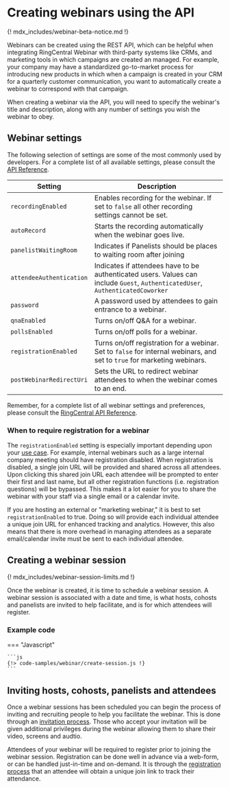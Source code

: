 # Creating webinars using the API

{! mdx_includes/webinar-beta-notice.md !}

Webinars can be created using the REST API, which can be helpful when integrating RingCentral Webinar with third-party systems like CRMs, and marketing tools in which campaigns are created an managed. For example, your company may have a standardized go-to-market process for introducing new products in which when a campaign is created in your CRM for a quarterly customer communication, you want to automatically create a webinar to correspond with that campaign.

When creating a webinar via the API, you will need to specify the webinar's title and description, along with any number of settings you wish the webinar to obey.

## Webinar settings

The following selection of settings are some of the most commonly used by developers. For a complete list of all available settings, please consult the [API Reference](https://developers.ringcentral.com/api-reference/webinar).

| Setting                  | Description                                                                                                                     |
|--------------------------|---------------------------------------------------------------------------------------------------------------------------------|
| `recordingEnabled`       | Enables recording for the webinar. If set to `false` all other recording settings cannot be set.                                |
| `autoRecord`             | Starts the recording automatically when the webinar goes live.                                                                  |
| `panelistWaitingRoom`    | Indicates if Panelists should be places to waiting room after joining                                                           |
| `attendeeAuthentication` | Indicates if attendees have to be authenticated users. Values can include `Guest`, `AuthenticatedUser`, `AuthenticatedCoworker` |
| `password`               | A password used by attendees to gain entrance to a webinar.                                                                     |
| `qnaEnabled`             | Turns on/off Q&A for a webinar.                                                                                                 |
| `pollsEnabled`           | Turns on/off polls for a webinar.                                                                                               |
| `registrationEnabled`    | Turns on/off registration for a webinar. Set to `false` for internal webinars, and set to `true` for marketing webinars.        |
| `postWebinarRedirectUri` | Sets the URL to redirect webinar attendees to when the webinar comes to an end.                                                 |

Remember, for a complete list of all webinar settings and preferences, please consult the [RingCentral API Reference](https://developers.ringcentral.com/api-reference/webinar).

### When to require registration for a webinar

The `registrationEnabled` setting is especially important depending upon your [use case](../use-cases/). For example, internal webinars such as a large internal company meeting should have registration disabled. When registration is disabled, a single join URL will be provided and shared across all attendees. Upon clicking this shared join URL each attendee will be prompted to enter their first and last name, but all other registration functions (i.e. registration questions) will be bypassed. This makes it a lot easier for you to share the webinar with your staff via a single email or a calendar invite. 

If you are hosting an external or "marketing webinar," it is best to set `registrationEnabled` to true. Doing so will provide each individual attendee a unique join URL for enhanced tracking and analytics. However, this also means that there is more overhead in managing attendees as a separate email/calendar invite must be sent to each individual attendee. 

## Creating a webinar session

{! mdx_includes/webinar-session-limits.md !}

Once the webinar is created, it is time to schedule a webinar session. A webinar session is associated with a date and time, is what hosts, cohosts and panelists are invited to help facilitate, and is for which attendees will register. 

### Example code

=== "Javascript"

    ```js
	{!> code-samples/webinar/create-session.js !}
	```

## Inviting hosts, cohosts, panelists and attendees

Once a webinar sessions has been scheduled you can begin the process of inviting and recruiting people to help you facilitate the webinar. This is done through an [invitation process](../invitees/). Those who accept your invitation will be given additional privileges during the webinar allowing them to share their video, screens and audtio. 

Attendees of your webinar will be required to register prior to joining the webinar session. Registration can be done well in advance via a web-form, or can be handled just-in-time and on-demand. It is through the [registration process](../registrants/) that an attendee will obtain a unique join link to track their attendance. 
